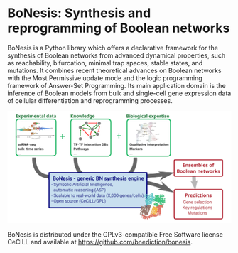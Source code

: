 # BoNesis: Synthesis and reprogramming of Boolean networks

BoNesis is a Python library which offers a declarative framework for the synthesis of Boolean networks from advanced dynamical properties, such as reachability, bifurcation, minimal trap spaces, stable states, and mutations. It combines recent theoretical advances on Boolean networks with the Most Permissive update mode and the logic programming framework of Answer-Set Programming. Its main application domain is the inference of Boolean models from bulk and single-cell gene expression data of cellular differentiation and reprogramming processes.

![](images/overview.png)

BoNesis is distributed under the GPLv3-compatible Free Software license CeCILL and available at https://github.com/bnediction/bonesis.


```{tableofcontents}
```
